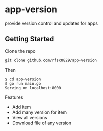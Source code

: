 # app-version

provide version control and updates for apps

## Getting Started

Clone the repo

```shell
git clone github.com/rfsx0829/app-version
```

Then

```shell
$ cd app-version
$ go run main.go
Serving on localhost:8000
```

Features

- Add item
- Add many version for item
- View all versions
- Download file of any version
